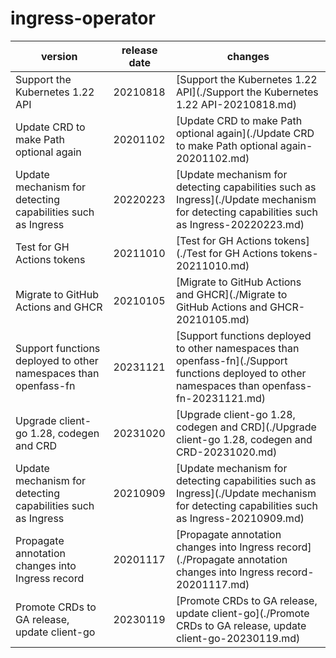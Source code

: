 # ingress-operator

|                             version                             | release date |                                                                     changes                                                                      |
|-----------------------------------------------------------------|--------------|--------------------------------------------------------------------------------------------------------------------------------------------------|
| Support the Kubernetes 1.22 API                                 | 20210818     | [Support the Kubernetes 1.22 API](./Support the Kubernetes 1.22 API-20210818.md)                                                                 |
| Update CRD to make Path optional again                          | 20201102     | [Update CRD to make Path optional again](./Update CRD to make Path optional again-20201102.md)                                                   |
| Update mechanism for detecting capabilities such as Ingress     | 20220223     | [Update mechanism for detecting capabilities such as Ingress](./Update mechanism for detecting capabilities such as Ingress-20220223.md)         |
| Test for GH Actions tokens                                      | 20211010     | [Test for GH Actions tokens](./Test for GH Actions tokens-20211010.md)                                                                           |
| Migrate to GitHub Actions and GHCR                              | 20210105     | [Migrate to GitHub Actions and GHCR](./Migrate to GitHub Actions and GHCR-20210105.md)                                                           |
| Support functions deployed to other namespaces than openfass-fn | 20231121     | [Support functions deployed to other namespaces than openfass-fn](./Support functions deployed to other namespaces than openfass-fn-20231121.md) |
| Upgrade client-go 1.28, codegen and CRD                         | 20231020     | [Upgrade client-go 1.28, codegen and CRD](./Upgrade client-go 1.28, codegen and CRD-20231020.md)                                                 |
| Update mechanism for detecting capabilities such as Ingress     | 20210909     | [Update mechanism for detecting capabilities such as Ingress](./Update mechanism for detecting capabilities such as Ingress-20210909.md)         |
| Propagate annotation changes into Ingress record                | 20201117     | [Propagate annotation changes into Ingress record](./Propagate annotation changes into Ingress record-20201117.md)                               |
| Promote CRDs to GA release, update client-go                    | 20230119     | [Promote CRDs to GA release, update client-go](./Promote CRDs to GA release, update client-go-20230119.md)                                       |

